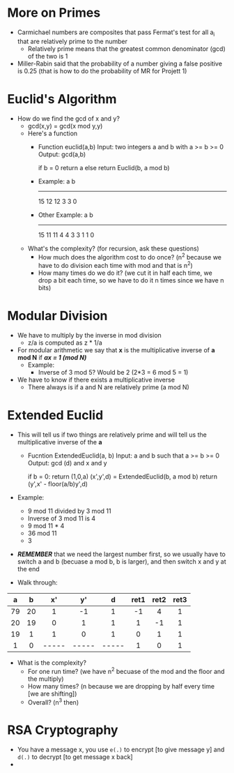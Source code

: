 # More on Primes

- Carmichael  numbers are composites that pass Fermat's test for all a<sub>i</sub> that are relatively prime to the number
    - Relatively prime means that the greatest common denominator (gcd) of the two is 1
- Miller-Rabin said that the probability of a number giving a false positive is 0.25 (that is how to do the probability of MR for Projett 1)


# Euclid's Algorithm

- How do we find the gcd of x and y?
    - gcd(x,y) = gcd(x mod y,y)
    - Here's a function
        - Function euclid(a,b)
            Input: two integers a and b with a >= b >= 0
            Output: gcd(a,b)

            if b = 0 return a
            else return Euclid(b, a mod b)

        - Example:
            a   b
           --- ---
            15  12
            12  3
            3   0
        - Other Example:
            a   b
           --- ---
            15  11
            11  4
            4   3
            3   1
            1   0
    - What's the complexity? (for recursion, ask these questions)
        - How much does the algorithm cost to do once? (n<sup>2</sup> because we have to do division each time with mod and that is n<sup>2</sup>)
        - How many times do we do it? (we cut it in half each time, we drop a bit each time, so we have to do it n times since we have n bits)

# Modular Division

- We have to multiply by the inverse in mod division
    - z/a is computed as z * 1/a
- For modular arithmetic we say that __x__ is the multiplicative inverse of __a mod N__ if ___ax = 1 (mod N)___
    - Example:
        - Inverse of 3 mod 5? Would be 2 (2\*3 = 6 mod 5 = 1)
- We have to know if there exists a multiplicative inverse
    - There always is if a and N are relatively prime (a mod N)


# Extended Euclid

- This will tell us if two things are relatively prime and will tell us the multiplicative inverse of the __a__
    - Fucntion ExtendedEuclid(a, b)
        Input: a and b such that a >= b >= 0
        Output: gcd (d) and x and y

        if b = 0: return (1,0,a)
        (x',y',d) = ExtendedEuclid(b, a mod b)
        return (y',x' - floor(a/b)y',d)

- Example:
    - 9 mod 11 divided by 3 mod 11
    - Inverse of 3 mod 11 is 4
    - 9 mod 11 \* 4
    - 36 mod 11
    - 3
- ___REMEMBER___ that we need the largest number first, so we usually have to switch a and b (becuase a mod b, b is larger), and then switch x and y at the end
- Walk through:

|   a   |   b   |   x'  |   y'  |   d   |  ret1  |  ret2  |  ret3  |
| :---: | :---: | :---: | :---: | :---: | :----: | :----: | :----: |
|  79   |  20   |   1   |  -1   |   1   |   -1   |    4   |    1   |
|  20   |  19   |   0   |   1   |   1   |    1   |   -1   |    1   |
|  19   |   1   |   1   |   0   |   1   |    0   |    1   |    1   |
|   1   |   0   | ----- | ----- | ----- |    1   |    0   |    1   |
 
- What is the complexity?
    - For one run time? (we have n<sup>2</sup> becuase of the mod and the floor and the multiply)
    - How many times? (n because we are dropping by half every time [we are shifting])
    - Overall? (n<sup>3</sup> then)


# RSA Cryptography

- You have a message x, you use `e(.)` to encrypt [to give message y] and `d(.)` to decrypt [to get message x back]
- 
